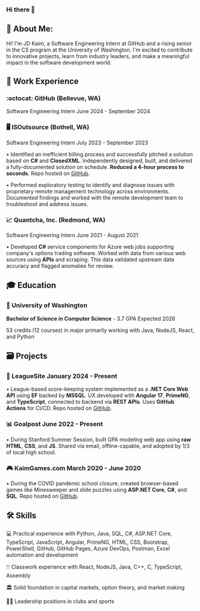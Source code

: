 ### Hi there 👋

## 🚀 About Me:
Hi! I'm JD Kaim, a Software Engineering Intern at GitHub and a rising senior in the CS program at the University of Washington. I'm excited to contribute to innovative projects, learn from industry leaders, and make a meaningful impact in the software development world.

## 💼 Work Experience

### :octocat: GitHub (Bellevue, WA)

Software Engineering Intern June 2024 - September 2024

### 🖥️ ISOutsource (Bothell, WA)

Software Engineering Intern July 2023 - September 2023

• Identified an inefficient billing process and successfully pitched a solution based on
**C#** and **ClosedXML**. Independently designed, built, and delivered a fully-documented
solution on schedule. **Reduced a 4-hour process to seconds**. Repo hosted on [GitHub](https://github.com/JDKaim/VendorMerge).

• Performed exploratory testing to identify and diagnose issues with proprietary remote
management technology across environments. Documented findings and worked with
the remote development team to troubleshoot and address issues.


### 📈 Quantcha, Inc. (Redmond, WA)

Software Engineering Intern June 2021 - August 2021

• Developed **C#** service components for Azure web jobs supporting company's options
trading software. Worked with data from various web sources using **APIs** and scraping.
This data validated upstream data accuracy and flagged anomalies for review.

## 🎓 Education
### 🐺 University of Washington 

**Bachelor of Science in Computer Science** - 3.7 GPA Expected 2026

53 credits (12 courses) in major primarily working with Java, NodeJS, React, and Python

## 🗃️ Projects
### 🏈 LeagueSite January 2024 - Present

• League-based score-keeping system implemented as a **.NET Core Web API** using **EF**
backed by **MSSQL**. UX developed with **Angular 17**, **PrimeNG**, and **TypeScript**, connected
to backend via **REST APIs**. Uses **GitHub Actions** for CI/CD. Repo hosted on [GitHub](https://github.com/JDKaim/Goalpost-Ng).


### 📊 Goalpost June 2022 - Present

• During Stanford Summer Session, built GPA modeling web app using **raw HTML**, **CSS**,
and **JS**. Shared via email, offline-capable, and adopted by 1/3 of local high school.


### 🎮 KaimGames.com March 2020 - June 2020

• During the COVID pandemic school closure, created browser-based games like
Minesweeper and slide puzzles using **ASP.NET Core**, **C#**, and **SQL**. Repo hosted on [GitHub](https://github.com/JDKaim/KaimGames).

## 🛠️ Skills
💻 Practical experience with Python, Java, SQL, C#, ASP.NET Core, TypeScript, JavaScript, Angular, PrimeNG, HTML, CSS, Bootstrap, PowerShell, GitHub, GitHub Pages, Azure DevOps, Postman, Excel automation and development

🖱️ Classwork experience with React, NodeJS, Java, C++, C, TypeScript, Assembly 

🏛️ Solid foundation in capital markets, option theory, and market making

👷‍♂️ Leadership positions in clubs and sports

<!--
**JDKaim/JDKaim** is a ✨ _special_ ✨ repository because its `README.md` (this file) appears on your GitHub profile.

Here are some ideas to get you started:

- 🔭 I’m currently working on ...
- 🌱 I’m currently learning ...
- 👯 I’m looking to collaborate on ...
- 🤔 I’m looking for help with ...
- 💬 Ask me about ...
- 📫 How to reach me: ...
- 😄 Pronouns: ...
- ⚡ Fun fact: ...
-->

